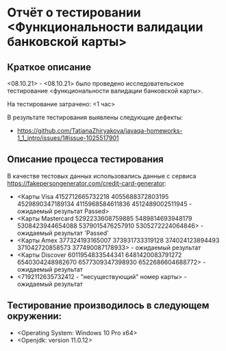 # Отчёт о тестировании <Функциональности валидации банковской карты>

## Краткое описание

<08.10.21> - <08.10.21> было проведено исследовательское тестирование <функциональности валидации банковской карты>.

На тестирование затрачено: <1 час>

В результате тестирования выявлены следующие дефекты:
* <https://github.com/TatianaZhiryakova/javaqa-homeworks-1_1_intro/issues/1#issue-1025517901>


## Описание процесса тестирования

В качестве тестовых данных использовались данные с сервиса <https://fakepersongenerator.com/credit-card-generator>:
* <Карты Visa 4152712665732218 4055688372803195 4529890347189134 4115968584611836 4512489002511945 - ожидаемый результат Passed>
* <Карты Mastercard 5292233608759885 5489814693948179 5308423944654088 5379015476257910 5305272224064846> - ожидаемый результат 'Passed'
* <Карты Amex 377324193165007 373931733319128 374024123894493 371042720858573 377490087178933> - ожидаемый результат <Passed>
* <Карты Discover 6011954833544341 6481420083791272 6540304248982670 6577309347398930 6522686604688772> - ожидаемый результат <Passed>
* <7192112635732412 - "несуществующий" номер карты> - ожидаемый результат <Failed>


## Тестирование производилось в следующем окружении:

* <Operating System: Windows 10 Pro x64>
* <Openjdk: version 11.0.12>
